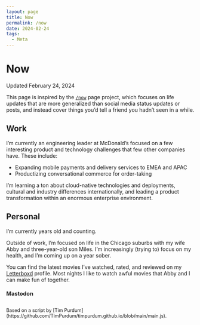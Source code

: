 ```yaml
---
layout: page
title: Now
permalink: /now
date: 2024-02-24
tags:
  - Meta
---
```

# Now
<time>Updated February 24, 2024</time>

This page is inspired by the [`/now`](https://nownownow.com/about) page project, which focuses on life updates that are more generalized than social media status updates or posts, and instead cover things you’d tell a friend you hadn’t seen in a while.

## Work

I’m currently an engineering leader at McDonald’s focused on a few interesting product and technology challenges that few other companies have. These include:

- Expanding mobile payments and delivery services to EMEA and APAC
- Productizing conversational commerce for order-taking

I’m learning a ton about cloud-native technologies and deployments, cultural and industry differences internationally, and leading a product transformation within an enormous enterprise environment.

## Personal 

I’m currently <script>document.write(`${(new Date()-new Date("1991-07-26T13:44:00Z"))/1000/60/60/24/365.25}`)</script> years old and counting.

Outside of work, I’m focused on life in the Chicago suburbs with my wife Abby and three-year-old son Miles. I’m increasingly (trying to) focus on my health, and I’m coming up on a year sober.

You can find the latest movies I’ve watched, rated, and reviewed on my [Letterboxd](https://letterboxd.com/conmas) profile. Most nights I like to watch awful movies that Abby and I can make fun of together.

<side style="font-size: 0.9em">
  <h3 style="margin-bottom: 1em">Mastodon</h3>
  <div id="toot-list" style="display: grid; grid-gap: 1em; grid-template-columns: repeat(1fr);">
    <script src="./mastodon.js"></script>
  </div>
  <p>Based on a script by [Tim Purdum](https://github.com/TimPurdum/timpurdum.github.io/blob/main/main.js).</p>
</side>